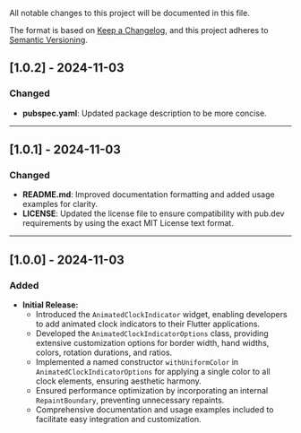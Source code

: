 All notable changes to this project will be documented in this file.

The format is based on [Keep a Changelog](https://keepachangelog.com/en/1.0.0/),
and this project adheres to [Semantic Versioning](https://semver.org/spec/v2.0.0.html).

## [1.0.2] - 2024-11-03
### Changed
- **pubspec.yaml**: Updated package description to be more concise.

---

## [1.0.1] - 2024-11-03
### Changed
- **README.md**: Improved documentation formatting and added usage examples for clarity.
- **LICENSE**: Updated the license file to ensure compatibility with pub.dev requirements by using the exact MIT License text format.

---

## [1.0.0] - 2024-11-03
### Added
- **Initial Release:**
  - Introduced the `AnimatedClockIndicator` widget, enabling developers to add animated clock indicators to their Flutter applications.
  - Developed the `AnimatedClockIndicatorOptions` class, providing extensive customization options for border width, hand widths, colors, rotation durations, and ratios.
  - Implemented a named constructor `withUniformColor` in `AnimatedClockIndicatorOptions` for applying a single color to all clock elements, ensuring aesthetic harmony.
  - Ensured performance optimization by incorporating an internal `RepaintBoundary`, preventing unnecessary repaints.
  - Comprehensive documentation and usage examples included to facilitate easy integration and customization.
